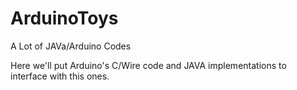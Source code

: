 # ArduinoToys
A Lot of JAVa/Arduino Codes

Here we'll put Arduino's C/Wire code and JAVA implementations to interface with this ones. 


